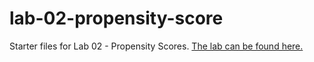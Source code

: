 
# lab-02-propensity-score

<!-- badges: start -->
<!-- badges: end -->

Starter files for Lab 02 - Propensity Scores. [The lab can be found here.](https://sta-679-s22.github.io/labs/02-propensity-scores)

